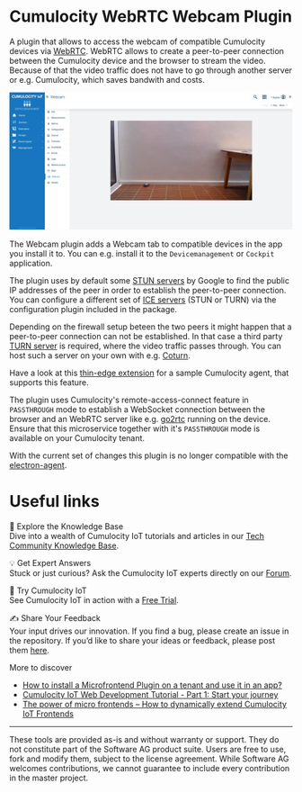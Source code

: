 # Cumulocity WebRTC Webcam Plugin

A plugin that allows to access the webcam of compatible Cumulocity devices via [WebRTC](https://en.wikipedia.org/wiki/WebRTC).
WebRTC allows to create a peer-to-peer connection between the Cumulocity device and the browser to stream the video.
Because of that the video traffic does not have to go through another server or e.g. Cumulocity, which saves bandwith and costs.

![](images/webcam.png)

The Webcam plugin adds a Webcam tab to compatible devices in the app you install it to. You can e.g. install it to the `Devicemanagement` or `Cockpit` application.

The plugin uses by default some [STUN servers](https://de.wikipedia.org/wiki/Session_Traversal_Utilities_for_NAT) by Google to find the public IP addresses of the peer in order to establish the peer-to-peer connection. You can configure a different set of [ICE servers](https://en.wikipedia.org/wiki/Interactive_Connectivity_Establishment) (STUN or TURN) via the configuration plugin included in the package.

Depending on the firewall setup beteen the two peers it might happen that a peer-to-peer connection can not be established.
In that case a third party [TURN server](https://en.wikipedia.org/wiki/Traversal_Using_Relays_around_NAT) is required, where the video traffic passes through. You can host such a server on your own with e.g. [Coturn](https://github.com/coturn/coturn).

Have a look at this [thin-edge extension](https://github.com/thin-edge/thin-edge.io_examples/pull/54) for a sample Cumulocity agent, that supports this feature.

The plugin uses Cumulocity's remote-access-connect feature in `PASSTHROUGH` mode to establish a WebSocket connection between the browser and an WebRTC server like e.g. [go2rtc](https://github.com/AlexxIT/go2rtc) running on the device. Ensure that this microservice together with it's `PASSTHROUGH` mode is available on your Cumulocity tenant.

With the current set of changes this plugin is no longer compatible with the [electron-agent](https://github.com/SoftwareAG/cumulocity-electron-agent).

# Useful links 

📘 Explore the Knowledge Base   
Dive into a wealth of Cumulocity IoT tutorials and articles in our [Tech Community Knowledge Base](https://tech.forums.softwareag.com/tags/c/knowledge-base/6/cumulocity-iot).  

💡 Get Expert Answers    
Stuck or just curious? Ask the Cumulocity IoT experts directly on our [Forum](https://tech.forums.softwareag.com/tags/c/forum/1/Cumulocity-IoT).   

🚀 Try Cumulocity IoT    
See Cumulocity IoT in action with a [Free Trial](https://techcommunity.softwareag.com/en_en/downloads.html).   

✍️ Share Your Feedback    
Your input drives our innovation. If you find a bug, please create an issue in the repository. If you’d like to share your ideas or feedback, please post them [here](https://tech.forums.softwareag.com/c/feedback/2). 

More to discover
* [How to install a Microfrontend Plugin on a tenant and use it in an app?](https://tech.forums.softwareag.com/t/how-to-install-a-microfrontend-plugin-on-a-tenant-and-use-it-in-an-app/268981)  
* [Cumulocity IoT Web Development Tutorial - Part 1: Start your journey](https://tech.forums.softwareag.com/t/cumulocity-iot-web-development-tutorial-part-1-start-your-journey/259613) 
* [The power of micro frontends – How to dynamically extend Cumulocity IoT Frontends](https://tech.forums.softwareag.com/t/the-power-of-micro-frontends-how-to-dynamically-extend-cumulocity-iot-frontends/266665) 

---

These tools are provided as-is and without warranty or support. They do not constitute part of the Software AG product suite. Users are free to use, fork and modify them, subject to the license agreement. While Software AG welcomes contributions, we cannot guarantee to include every contribution in the master project.

